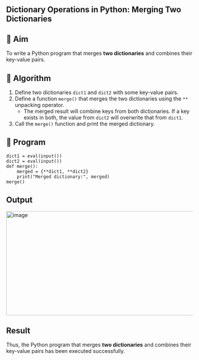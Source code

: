 ## Dictionary Operations in Python: Merging Two Dictionaries

## 🎯 Aim
To write a Python program that merges **two dictionaries** and combines their key-value pairs.

## 🧠 Algorithm
1. Define two dictionaries `dict1` and `dict2` with some key-value pairs.
2. Define a function `merge()` that merges the two dictionaries using the `**` unpacking operator.
   - The merged result will combine keys from both dictionaries. If a key exists in both, the value from `dict2` will overwrite that from `dict1`.
3. Call the `merge()` function and print the merged dictionary.

## 🧾 Program
```
dict1 = eval(input())
dict2 = eval(input())
def merge():
    merged = {**dict1, **dict2}
    print("Merged dictionary:", merged)
merge()
```

## Output
<img width="1838" height="282" alt="image" src="https://github.com/user-attachments/assets/84bb54af-1721-4d74-804a-a853ae3b114e" />


## Result
Thus, the Python program that merges **two dictionaries** and combines their key-value pairs has been executed successfully.

